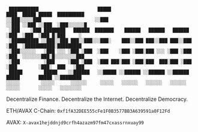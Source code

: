 ```
 ███████████                      █████                               ████  █████ █████  ██████████
░░███░░░░░███                    ░░███                               ░░███ ░░███ ░░███  ░███░░░░░░█
 ░███    ░███ ████████   ██████  ███████    ██████   ██████   ██████  ░███  ░███  ░███ █░███     ░ 
 ░██████████ ░░███░░███ ███░░███░░░███░    ███░░███ ███░░███ ███░░███ ░███  ░███████████░█████████ 
 ░███░░░░░░   ░███ ░░░ ░███ ░███  ░███    ░███ ░███░███ ░░░ ░███ ░███ ░███  ░░░░░░░███░█░░░░░░░░███
 ░███         ░███     ░███ ░███  ░███ ███░███ ░███░███  ███░███ ░███ ░███        ░███░  ███   ░███
 █████        █████    ░░██████   ░░█████ ░░██████ ░░██████ ░░██████  █████       █████ ░░████████ 
░░░░░        ░░░░░      ░░░░░░     ░░░░░   ░░░░░░   ░░░░░░   ░░░░░░  ░░░░░       ░░░░░   ░░░░░░░░  
```
Decentralize Finance. Decentralize the Internet. Decentralize Democracy.

ETH/AVAX C-Chain: `0xf1fA32DEE555cFe1F0B3577BB3A639591a0F12Fd`

AVAX: `X-avax1hejddnjd9crfh4azazm97fm47cxassrnxuay99`
